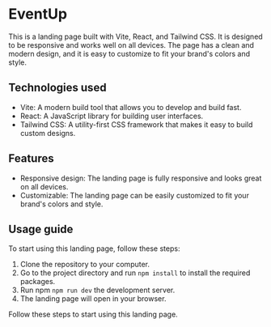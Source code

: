 # EventUp

This is a landing page built with Vite, React, and Tailwind CSS. It is designed to be responsive and works well on all devices. The page has a clean and modern design, and it is easy to customize to fit your brand's colors and style.

## Technologies used

- Vite: A modern build tool that allows you to develop and build fast.
- React: A JavaScript library for building user interfaces.
- Tailwind CSS: A utility-first CSS framework that makes it easy to build custom designs.

## Features

- Responsive design: The landing page is fully responsive and looks great on all devices.
- Customizable: The landing page can be easily customized to fit your brand's colors and style.

## Usage guide
To start using this landing page, follow these steps:

1. Clone the repository to your computer.
2. Go to the project directory and run `npm install` to install the required packages.
3. Run npm `npm run dev` the development server.
4. The landing page will open in your browser.

Follow these steps to start using this landing page.
